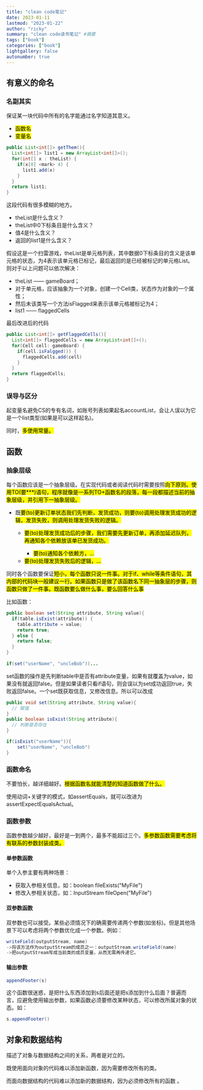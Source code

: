 ```yaml
---
title: "clean code笔记"
date: 2023-01-11
lastmod: "2023-01-22"
author: "ricky"
summary: "clean code读书笔记" #摘要
tags: ["book"]
categories: ["book"]
lightgallery: false
autonumber: true
---
```


## 有意义的命名

### 名副其实

保证某一块代码中所有的名字能通过名字知道其意义。

- <mark>函数名<mark>
- <mark>变量名<mark>

```java
public List<int[]> getThem(){
  List<int[]> list1 = new ArrayList<int[]>();
  for(int[] x : theList) {
    if(x[0] <mark> 4) {
      list1.add(x)
    }
  }
  return list1;
}
```

这段代码有很多模糊的地方。

- theList是什么含义？
- theList中0下标条目是什么含义？
- 值4是什么含义？
- 返回的list1是什么含义？

假设这是一个扫雷游戏，theList是单元格列表，其中数据0下标条目的含义是该单元格的状态，为4表示该单元格已标记，最后返回的是已经被标记的单元格List。则对于以上问题可以依次解决：

- theList —— gameBoard；
- 对于单元格，应该抽象为一个对象，创建一个Cell类，状态作为对象的一个属性；
- 然后未该类写一个方法isFlagged来表示该单元格被标记为4；
- list1 —— flaggedCells

最后改进后的代码

```java
public List<int[]> getFlaggedCells(){
  List<int[]> flaggedCells = new ArrayList<int[]>();
  for(Cell cell: gameBoard) {
    if(cell.isFalgged()) {
      flaggedCells.add(cell)
    }
  }
  return flaggedCells;
}
```

### 误导与区分

起变量名避免CS的专有名词，如账号列表如果起名accountList，会让人误以为它是一个list类型(如果是可以这样起名)。

同时，<mark>多使用常量<mark>。

## 函数

### 抽象层级

每个函数应该是一个抽象层级。在实现代码或者阅读代码时需要按照<mark>向下原则<mark>。使用TO(要***)语句，程序就像是一系列TO+函数名的段落，每一段都描述当前的抽象层级，并引用下一抽象层级。

- 既<mark>要(to)更新订单状态<mark>我们先判断，发货成功，则<mark>要(to)<mark>调用处理发货成功的逻辑，发货失败，则调用处理发货失败的逻辑。
  - <mark>要(to)处理发货成功后的步骤<mark>，我们需要先更新订单，再添加延迟队列，再通知各个依赖放该单已发货成功。
    - <mark>要(to)通知各个依赖方<mark>，...
  - <mark>要(to)处理发货失败后的逻辑<mark>，...

同时各个函数要保证<mark>短小<mark>，每个函数只说一件事。对于if、while等条件语句，其内部的代码块一般建议一行。如果函数只是做了该函数名下同一抽象层的步骤，则函数只做了一件事。<mark>既函数要么做什么事，要么回答什么事<mark>

比如函数：

```java
public boolean set(String attribute, String value){
  if(table.isExist(attribute)) {
    table.attribute = value;
    return true;
  } else {
    return false;
  }
}
  
if(set("userName", "uncleBob"))...
```

set函数的操作是先判断table中是否有attribute变量，如果有就覆盖为value，如果没有就返回false。但是如果读者只看if语句，则会误以为set成功返回true，失败返回false。一个set既获取信息，又修改信息。所以可以改成

```java
public void set(String attribute, String value){
  // 赋值
}
public boolean isExist(String attribute){
  // 判断是否存在
}

if(isExist("userName")){
	set("userName", "uncleBob")
}
```

### 函数命名

不要怕长，越详细越好。<mark>根据函数名就能清楚的知道函数做了什么。<mark>

使用动词+关键字的模式，如assertEquals，就可以改进为assertExpectEqualsActual。

### 函数参数

函数参数越少越好，最好是一到两个，最多不能超过三个。<mark>多参数函数需要考虑将有联系的参数封装成类。<mark>

#### 单参数函数

单个入参主要有两种场景：

- 获取入参相关信息，如：boolean fileExists("MyFile")
- 修改入参相关状态，如：InputStream fileOpen("MyFile")

#### 双参数函数

双参数也可以接受。某些必须情况下的确需要传递两个参数(如坐标)。但是其他场景下可以考虑将两个参数优化成一个参数。例如：

```java
writeField(outputStream, name) 
->将该方法作为outputStream的成员之一：outputStream.writeField(name)
->把outputStream写成当前类的成员变量，从而无需再传递它。
```

#### 输出参数

```java
appendFooter(s)
```

这个函数很迷惑，是把什么东西添加到s后面还是把s添加到什么后面？普遍而言，应避免使用输出参数，如果函数必须要修改某种状态，可以修改所属对象的状态。如：

```java
s.appendFooter()
```



## 对象和数据结构

描述了对象与数据结构之间的关系，两者是对立的。

既使用面向对象的代码难以添加新函数，因为需要修改所有的类。

而面向数据结构的代码难以添加新的数据结构，因为必须修改所有的函数 。